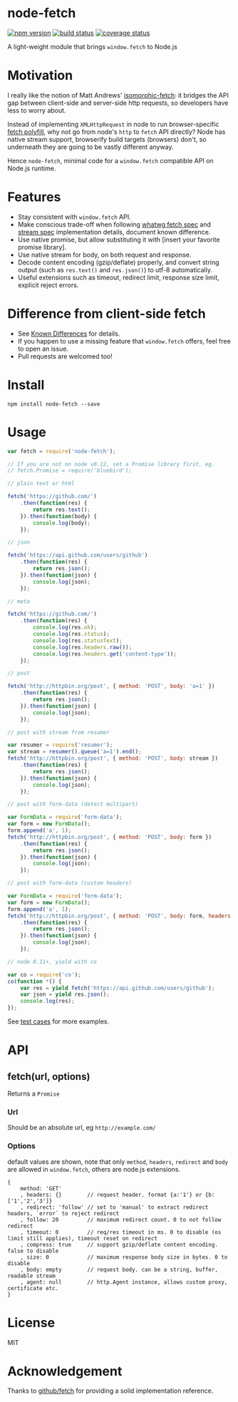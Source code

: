 
node-fetch
==========

[![npm version][npm-image]][npm-url]
[![build status][travis-image]][travis-url]
[![coverage status][coveralls-image]][coveralls-url]

A light-weight module that brings `window.fetch` to Node.js


# Motivation

I really like the notion of Matt Andrews' [isomorphic-fetch](https://github.com/matthew-andrews/isomorphic-fetch): it bridges the API gap between client-side and server-side http requests, so developers have less to worry about.

Instead of implementing `XMLHttpRequest` in node to run browser-specific [fetch polyfill](https://github.com/github/fetch), why not go from node's `http` to `fetch` API directly? Node has native stream support, browserify build targets (browsers) don't, so underneath they are going to be vastly different anyway.

Hence `node-fetch`, minimal code for a `window.fetch` compatible API on Node.js runtime.


# Features

- Stay consistent with `window.fetch` API.
- Make conscious trade-off when following [whatwg fetch spec](https://fetch.spec.whatwg.org/) and [stream spec](https://streams.spec.whatwg.org/) implementation details, document known difference.
- Use native promise, but allow substituting it with [insert your favorite promise library].
- Use native stream for body, on both request and response.
- Decode content encoding (gzip/deflate) properly, and convert string output (such as `res.text()` and `res.json()`) to utf-8 automatically.
- Useful extensions such as timeout, redirect limit, response size limit, explicit reject errors.


# Difference from client-side fetch

- See [Known Differences](https://github.com/bitinn/node-fetch/blob/master/LIMITS.md) for details.
- If you happen to use a missing feature that `window.fetch` offers, feel free to open an issue.
- Pull requests are welcomed too!


# Install

`npm install node-fetch --save`


# Usage

```javascript
var fetch = require('node-fetch');

// If you are not on node v0.12, set a Promise library first, eg.
// fetch.Promise = require('bluebird');

// plain text or html

fetch('https://github.com/')
	.then(function(res) {
		return res.text();
	}).then(function(body) {
		console.log(body);
	});

// json

fetch('https://api.github.com/users/github')
	.then(function(res) {
		return res.json();
	}).then(function(json) {
		console.log(json);
	});

// meta

fetch('https://github.com/')
	.then(function(res) {
		console.log(res.ok);
		console.log(res.status);
		console.log(res.statusText);
		console.log(res.headers.raw());
		console.log(res.headers.get('content-type'));
	});

// post

fetch('http://httpbin.org/post', { method: 'POST', body: 'a=1' })
	.then(function(res) {
		return res.json();
	}).then(function(json) {
		console.log(json);
	});

// post with stream from resumer

var resumer = require('resumer');
var stream = resumer().queue('a=1').end();
fetch('http://httpbin.org/post', { method: 'POST', body: stream })
	.then(function(res) {
		return res.json();
	}).then(function(json) {
		console.log(json);
	});

// post with form-data (detect multipart)

var FormData = require('form-data');
var form = new FormData();
form.append('a', 1);
fetch('http://httpbin.org/post', { method: 'POST', body: form })
	.then(function(res) {
		return res.json();
	}).then(function(json) {
		console.log(json);
	});

// post with form-data (custom headers)

var FormData = require('form-data');
var form = new FormData();
form.append('a', 1);
fetch('http://httpbin.org/post', { method: 'POST', body: form, headers: form.getHeaders() })
	.then(function(res) {
		return res.json();
	}).then(function(json) {
		console.log(json);
	});

// node 0.11+, yield with co

var co = require('co');
co(function *() {
	var res = yield fetch('https://api.github.com/users/github');
	var json = yield res.json();
	console.log(res);
});
```

See [test cases](https://github.com/bitinn/node-fetch/blob/master/test/test-image.jsx) for more examples.


# API

## fetch(url, options)

Returns a `Promise`

### Url

Should be an absolute url, eg `http://example.com/`

### Options

default values are shown, note that only `method`, `headers`, `redirect` and `body` are allowed in `window.fetch`, others are node.js extensions.

```
{
	method: 'GET'
	, headers: {}        // request header. format {a:'1'} or {b:['1','2','3']}
	, redirect: 'follow' // set to 'manual' to extract redirect headers, `error` to reject redirect
	, follow: 20         // maximum redirect count. 0 to not follow redirect
	, timeout: 0         // req/res timeout in ms. 0 to disable (os limit still applies), timeout reset on redirect
	, compress: true     // support gzip/deflate content encoding. false to disable
	, size: 0            // maximum response body size in bytes. 0 to disable
	, body: empty        // request body. can be a string, buffer, readable stream
	, agent: null        // http.Agent instance, allows custom proxy, certificate etc.
}
```


# License

MIT


# Acknowledgement

Thanks to [github/fetch](https://github.com/github/fetch) for providing a solid implementation reference.


[npm-image]: https://img.shields.io/npm/v/node-fetch.svg?style=flat-square
[npm-url]: https://www.npmjs.com/package/node-fetch
[travis-image]: https://img.shields.io/travis/bitinn/node-fetch.svg?style=flat-square
[travis-url]: https://travis-ci.org/bitinn/node-fetch
[coveralls-image]: https://img.shields.io/coveralls/bitinn/node-fetch.svg?style=flat-square
[coveralls-url]: https://coveralls.io/r/bitinn/node-fetch
